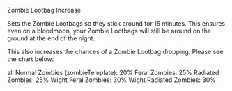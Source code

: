 Zombie Lootbag Increase

Sets the Zombie Lootbags so they stick around for 15 minutes. This ensures even on a bloodmoon, your Zombie Lootbags will still be around on the ground at the end of the night.

This also increases the chances of a Zombie Lootbag dropping. Please see the chart below:

all Normal Zombies (zombieTemplate): 20% Feral Zombies: 25% Radiated Zombies: 25% Wight Feral Zombies: 30% Wight Radiated Zombies: 30%
